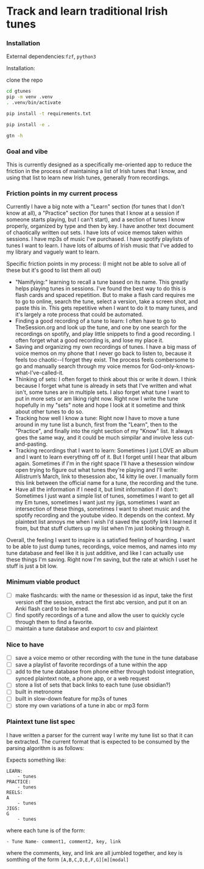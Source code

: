 # Track and learn traditional Irish tunes

### Installation
External dependencies:`fzf`, `python3`

Installation:

clone the repo

```sh
cd gtunes
pip -m venv .venv
. .venv/bin/activate

pip install -t requirements.txt

pip install -e .

gtn -h
```

### Goal and vibe
This is currently designed as a specifically me-oriented app to reduce the friction in the process of maintaining a list of Irish tunes that I know, and using that list to learn new Irish tunes, generally from recordings.

### Friction points in my current process
Currently I have a big note with a "Learn" section (for tunes that I don't know at all), a "Practice" section (for tunes that I know at a session if someone starts playing, but I can't start), and a section of tunes I know properly, organized by type and then by key. I have another text document of chaotically written out sets. I have lots of voice memos taken within sessions. I have mp3s of music I've purchased. I have spotify playlists of tunes I want to learn. I have lots of albums of Irish music that I've added to my library and vaguely want to learn.

Specific friction points in my process: (I might not be able to solve all of these but it's good to list them all out)
- "Namifying:" learning to recall a tune based on its name. This greatly helps playing tunes in sessions. I've found the best way to do this is flash cards and spaced repetition. But to make a flash card requires me to go to online, search the tune, select a version, take a screen shot, and paste this in. This gets repetitive when I want to do it to many tunes, and it's largely a rote process that could be automated.
- Finding a good recording of a tune to learn: I often have to go to TheSession.org and look up the tune, and one by one search for the recordings on spotify, and play little snippets to find a good recording. I often forget what a good recording is, and lose my place it.
- Saving and organizing my own recordings of tunes. I have a big mass of voice memos on my phone that I never go back to listen to, because it feels too chaotic--I forget they exist. The process feels combersome to go and manually search through my voice memos for God-only-knows-what-I've-called-it.
- Thinking of sets: I often forget to think about this or write it down. I think because I forget what tune is already in sets that I've written and what isn't, some tunes are in multiple sets. I also forget what tune I want to put in more sets or am liking right now. Right now I write the tune hopefully in my "sets" note and hope I look at it sometime and think about other tunes to do so.
- Tracking how well I know a tune: Right now I have to move a tune around in my tune list a bunch, first from the "Learn", then to the "Practice", and finally into the right section of my "Know" list. It always goes the same way, and it could be much simpilar and involve less cut-and-pasting.
- Tracking recordings that I want to learn: Sometimes I just LOVE an album and I want to learn everything off of it. But I forget until I hear that album again. Sometimes if I'm in the right space I'll have a thesession window open trying to figure out what tunes they're playing and I'll write: Allistrum’s March, link to thesession abc, 14 kitty lie over. I manually form this link between the official name for a tune, the recording and the tune.
- Have all the information if I need it, but limit information if I don't: Sometimes I just want a simple list of tunes, sometimes I want to get all my Em tunes, sometimes I want just my jigs, sometimes I want an intersection of these things, sometimes I want to sheet music and the spotify recording and the youtube video. It depends on the context. My plaintext list annoys me when I wish I'd saved the spotify link I learned it from, but that stuff clutters up my list when I'm just looking through it.

Overall, the feeling I want to inspire is a satisfied feeling of hoarding. I want to be able to just dump tunes, recordings, voice memos, and names into my tune database and feel like it is just additive, and like I can actually use these things I'm saving. Right now I'm saving, but the rate at which I uset he stuff is just a bit low.

### Minimum viable product
- [ ] make flashcards: with the name or thesession id as input, take the first version off the session, extract the first abc version, and put it on an Anki flash card to be learned.
- [ ] find spotify recordings of a tune and allow the user to quickly cycle through them to find a favorite.
- [ ] maintain a tune database and export to csv and plaintext

### Nice to have
- [ ] save a voice memo or other recording with the tune in the tune database
- [ ] save a playlist of favorite recordings of a tune within the app
- [ ] add to the tune database from phone either through todoist integration, synced plaintext note, a phone app, or a web request
- [ ] store a list of sets that back links to each tune (use obsidian?)
- [ ] built in metronome
- [ ] built in slow-down feature for mp3s of tunes
- [ ] store my own variations of a tune in abc or mp3 form

### Plaintext tune list spec

I have written a parser for the current way I write my tune list so that it can be extracted. The current format that is expected to be consumed by the parsing algorithm is as follows:

Expects something like:

```
LEARN:
    - tunes
PRACTICE:
    - tunes
REELS:
A
    - tunes
JIGS:
G
    - tunes
```

where each tune is of the form:

```
- Tune Name- comment1, comment2, key, link
```
where the comments, key, and link are all jumbled together, and key is somthing of the form `[A,B,C,D,E,F,G][m][modal]`